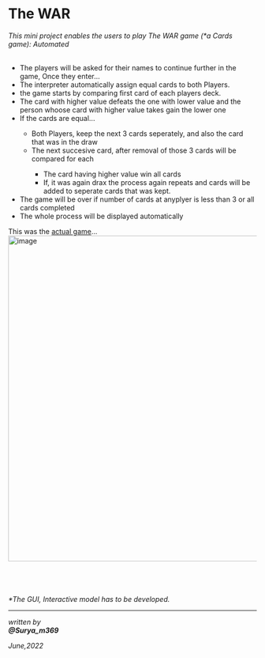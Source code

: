 # The WAR
<em>This mini project enables the users to play The WAR game (*a Cards game): Automated</em>
<br>
<br>
<ul>
  <li>The players will be asked for their names to continue further in the game, Once they enter...</li>
  <li>The interpreter automatically assign equal cards to both Players.</li>
  <li>the game starts by comparing first card of each players deck.</li>
  <li>The card with higher value defeats the one with lower value and the person whoose card with higher value takes gain the lower one</li>
  <li>If the cards are equal...</li>
   <ul>
      <li>Both Players, keep the next 3 cards seperately, and also the card that was in the draw</li>
      <li>The next succesive card, after removal of those 3 cards will be compared for each</li>
        <ul>
            <li>The card having higher value win all cards</li>
            <li>If, it was again drax the process again repeats and cards will be added to seperate cards that was kept.
        </ul>
  </ul>
 <li>The game will be over if number of cards at anyplyer is less than 3 or all cards completed</li>
 <li>The whole process will be displayed automatically</li>
  
</ul>


This was the <a href="https://en.wikipedia.org/wiki/War_(card_game)">actual game</a>...
<br>
<img width="659" alt="image" src="https://user-images.githubusercontent.com/84558706/179169192-879cbc33-c0d4-4f48-8c71-fc8a2fd8d03d.png">
<br>
<br>
<br>
<br>
<br>
<em>*The GUI, Interactive model has to be developed.</em>
<hr>
<em>written by  
<br>
<strong>@Surya_m369</strong> <p>June,2022</p>
